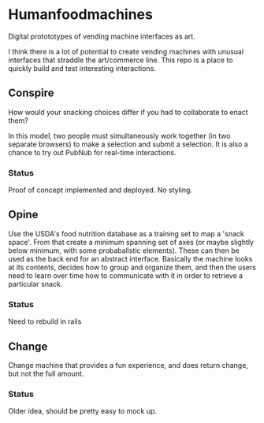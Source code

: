 # Humanfoodmachines

Digital protototypes of vending machine interfaces as art.

I think there is a lot of potential to create vending machines with unusual interfaces that straddle the art/commerce line. This repo is a place to quickly build and test interesting interactions.

## Conspire

How would your snacking choices differ if you had to collaborate to enact them?

In this model, two people must simultaneously work together (in two separate browsers) to make a selection and submit a selection. It is also a chance to try out PubNub for real-time interactions.

### Status

Proof of concept implemented and deployed. No styling.

## Opine

Use the USDA's food nutrition database as a training set to map a 'snack space'. From that create a minimum spanning set of axes (or maybe slightly below minimum, with some probabalistic elements). These can then be used as the back end for an abstract interface. Basically the machine looks at its contents, decides how to group and organize them, and then the users need to learn over time how to communicate with it in order to retrieve a particular snack.

### Status

Need to rebuild in rails

## Change

Change machine that provides a fun experience, and does return change, but not the full amount.

### Status

Older idea, should be pretty easy to mock up.
